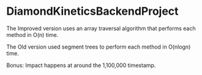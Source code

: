 # DiamondKineticsBackendProject

The Improved version uses an array traversal algorithm that performs each method in O(n) time.

The Old version used segment trees to perform each method in O(nlogn) time.

Bonus: Impact happens at around the 1,100,000 timestamp.
